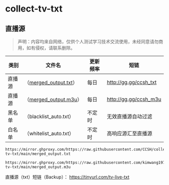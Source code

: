 # collect-tv-txt

## 直播源
> 声明：内容均来自网络，仅供个人测试学习技术交流使用，未经同意请勿商用，如有侵权，请联系删除。

| 类别  | 文件名  | 更新频率                                       | 短链 |
|-------|-------|------------------------------------------------|------------|
|直播源| （[merged_output.txt](https://mirror.ghproxy.com/https://raw.githubusercontent.com/CCSH/collect-tv-txt/main/merged_output.txt)） |每日 |http://gg.gg/ccsh_txt|
|直播源| （[merged_output.m3u](https://mirror.ghproxy.com/https://raw.githubusercontent.com/CCSH/collect-tv-txt/main/merged_output.m3u)） |每日 |http://gg.gg/ccsh_m3u|
|黑名单| （blacklist_auto.txt） |  不定时 | 无效直播源自动过滤   |
|白名单| （whitelist_auto.txt） |  不定时 | 高响应源汇至直播源   |

```
https://mirror.ghproxy.com/https://raw.githubusercontent.com/CCSH/collect-tv-txt/main/merged_output.txt
```
```
https://mirror.ghproxy.com/https://raw.githubusercontent.com/kimwang1978/collect-tv-txt/main/merged_output.m3u
```
直播源（txt）短链（Backup）： https://tinyurl.com/tv-live-txt

